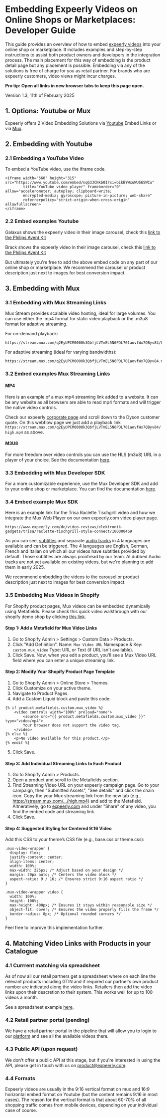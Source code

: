 # Embedding Expeerly Videos on Online Shops or Marketplaces: Developer Guide
This guide provides an overview of how to embed [expeerly videos](https://expeerly.com) into your online shop or marketplace. It includes examples and step-by-step instructions to assist both product owners and developers in the integration process. The main placement for this way of embedding is the product detail page but any placement is possible. Embedding via any of the solutions is free of charge for you as retail partner. For brands who are expeerly customers, video views might incur charges.

**Pro tip: Open all links in new browser tabs to keep this page open.**

Version 1.3, 11th of February 2025

## 1. Options: Youtube or Mux
Expeerly offers 2 Video Embedding Solutions via [Youtube](https://www.youtube.com/) Embed Links or via [Mux](https://www.mux.com/).

## 2. Embedding with Youtube
### 2.1 Embedding a YouTube Video
To embed a YouTube video, use the iframe code.
```
<iframe width="560" height="315" src="https://www.youtube.com/embed/nqG3JCNkb0I?si=bikBYWxuWUS6SWCu" 
        title="YouTube video player" frameborder="0" allow="accelerometer; autoplay; clipboard-write; 
        encrypted-media; gyroscope; picture-in-picture; web-share" 
        referrerpolicy="strict-origin-when-cross-origin" allowfullscreen>
</iframe>
```
### 2.2 Embed examples Youtube
Galaxus shows the expeerly video in their image carousel, check this [link to the Philips Avent Kit](https://www.galaxus.ch/fr/s10/product/philips-avent-kit-de-soins-pour-bebe-soin-corporel-bebe-36358432?ip=8720689021937)

Brack shows the expeerly video in their image carousel, check this [link to the Philips Avent Kit ](https://www.brack.ch/philips-avent-baby-pflegeset-petrol-1614829)

But ultimately you're free to add the above embed code on any part of our online shop or marketplace. We recommend the carousel or product description just next to images for best conversion impact.

## 3. Embedding with Mux
### 3.1 Embedding with Mux Streaming Links
Mux Stream provides scalable video hosting, ideal for large volumes. You can use either the .mp4 format for static video playback or the .m3u8 format for adaptive streaming.

For on-demand playback: 
```
https://stream.mux.com/q2EyUPCM0000k3QbfjLVTmEL5N6PDL701aovfWx7QByv84/high.mp4
```

For adaptive streaming (ideal for varying bandwidths):
```
https://stream.mux.com/q2EyUPCM0000k3QbfjLVTmEL5N6PDL701aovfWx7QByv84.m3u8
```

### 3.2 Embed examples Mux Streaming Links
#### MP4
Here is an example of a mux mp4 streaming link added to a website. It can be any website as all browsers are able to read mp4 formats and will trigger the native video controls.

Check our expeerly [corporate page](https://www.get.expeerly.com/) and scroll down to the Dyson customer quote. On this webflow page we just add a playback link `https://stream.mux.com/q2EyUPCM0000k3QbfjLVTmEL5N6PDL701aovfWx7QByv84/high.mp4` as above.

#### M3U8
For more freedom over video controls you can use the HLS (m3u8) URL in a player of your choice. See the documentation [here](https://docs.mux.com/guides/play-your-videos#3-use-the-hls-url-in-a-player).


### 3.3 Embedding with Mux Developer SDK
For a more customizable experience, use the Mux Developer SDK and add to your online shop or marketplace. You can find the documentation [here](https://docs.mux.com/guides/mux-player-web).

### 3.4 Embed example Mux SDK
Here is an example link for the Trisa Raclette Tischgrill video and how we integrate the Mux Web Player on our own expeerly.com video player page.
```
https://www.expeerly.com/de/video-reviews/elektronik-gadgets/trisa/raclette-tischgrill-style-connect/100000469
```

As you can see, [subtitles](https://docs.mux.com/guides/add-subtitles-to-your-videos#showing-subtitles-by-default) and separate [audio tracks](https://docs.mux.com/guides/player-core-functionality#multi-track-audio-selector) in 4 languages are available and can be triggered. The 4 languages are English, German, French and Italian on which all our videos have subtitles provided by default. Those subtitles are always proofread by our team. AI dubbed Audio tracks are not yet available on existing videos, but we're planning to add them in early 2025.

We recommend embedding the videos to the carousel or product description just next to images for best conversion impact.

### 3.5 Embedding Mux Videos in Shopify

For Shopify product pages, Mux videos can be embedded dynamically using Metafields. Please check this quick video walkthrough with our shopify demo shop by clicking [this link](https://jumpshare.com/v/TJ6f0l65oo9DyHn4KHC3).

#### Step 1: Add a Metafield for Mux Video Links
1. Go to Shopify Admin > Settings > Custom Data > Products.
2. Click "Add Definition".
  Name: `Mux Video URL`
  Namespace & Key: `custom.mux_video`
  Type: URL or Text (if URL isn't available).
3. Click Save.
Now, when you edit a product, you'll see a Mux Video URL field where you can enter a unique streaming link.

#### Step 2: Modify Your Shopify Product Page Template
1. Go to Shopify Admin > Online Store > Themes.
2. Click Customize on your active theme.
3. Navigate to Product Pages.
4. Add a Custom Liquid block and paste this code:
```
{% if product.metafields.custom.mux_video %}
    <video controls width="100%" preload="none">
        <source src="{{ product.metafields.custom.mux_video }}" type="video/mp4">
        Your browser does not support the video tag.
    </video>
{% else %}
    <p>No video available for this product.</p>
{% endif %}
```
5. Click Save.

#### Step 3: Add Individual Streaming Links to Each Product
1. Go to Shopify Admin > Products.
2. Open a product and scroll to the Metafields section.
3. Find Streaming Video URL on your expeerly campaign page. Go to your campaign, then "Submitted Assets", "See details" and click the chain icon. Copy the your Mux streaming link from the new tab (e.g., https://stream.mux.com/.../high.mp4) and add to the Metafield. Altneratively, go to [expeerly.com](https://expeerly.com) and under "Share" of any video, you find the embed code and streaming link.
4. Click Save.

#### Step 4: Suggested Styling for Centered 9:16 Video

Add this CSS to your theme’s CSS file (e.g., base.css or theme.css):
```
.mux-video-wrapper {
  display: flex;
  justify-content: center;
  align-items: center;
  width: 100%;
  max-width: 225px; /* Adjust based on your design */
  margin: 20px auto; /* Centers the video block */
  aspect-ratio: 9 / 16; /* Ensures strict 9:16 aspect ratio */
}

.mux-video-wrapper video {
  width: 100%;
  height: 100%;
  max-height: 400px; /* Ensures it stays within reasonable size */
  object-fit: cover; /* Ensures the video properly fills the frame */
  border-radius: 8px; /* Optional rounded corners */
}
```
Feel free to improve this implementation further.

## 4. Matching Video Links with Products in your Catalogue
### 4.1 Currrent matching via spreadsheet
As of now all our retail partners get a spreadsheet where on each line the relevant products including GTIN and if required our partner’s own product number are indicated along the video links. Retailers then add the video links upon their descretion to their system. This works well for up to 100 videos a month.

See a spreadsheet example [here](https://docs.google.com/spreadsheets/d/1kXQ7DBHRILnurgFzuOjY3owplIlcU94W2a_1l2gwAxg/edit?usp=sharing).

### 4.2 Retail partner portal (pending)
We have a retail partner portal in the pipeline that will allow you to login to our [platform](https://app.expeerly.com) and see all the available videos there. 

### 4.3 Public API (upon request)
We don't offer a public API at this stage, but if you're interested in using the API, please get in touch with us on [product@expeerly.com](mailto:product@expeerly.com).

### 4.4 Formats
Expeerly videos are usually in the 9:16 vertical format on mux and 16:9 horizontal embed format on Youtube (but the content remains 9:16 in most cases). The reason for the vertical format is that about 60-70% of all shopping traffic comes from mobile devices, depending on your individual case of course.

